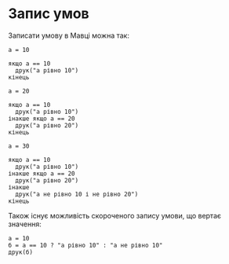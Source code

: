 # Запис умов

Записати умову в <subject>Мавці</subject> можна так:

```мавка
а = 10

якщо а == 10
  друк("а рівно 10")
кінець
```

```мавка
а = 20

якщо а == 10
  друк("а рівно 10")
інакше якщо а == 20
  друк("а рівно 20")
кінець
```

```мавка
а = 30

якщо а == 10
  друк("а рівно 10")
інакше якщо а == 20
  друк("а рівно 20")
інакше
  друк("а не рівно 10 і не рівно 20")
кінець
```

Також існує можливість скороченого запису умови, що вертає значення:

```мавка
а = 10
б = а == 10 ? "а рівно 10" : "а не рівно 10"
друк(б)
```